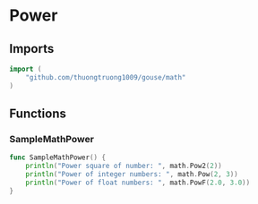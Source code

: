 # Power

## Imports

```go
import (
	"github.com/thuongtruong1009/gouse/math"
)
```
## Functions


### SampleMathPower

```go
func SampleMathPower() {
	println("Power square of number: ", math.Pow2(2))
	println("Power of integer numbers: ", math.Pow(2, 3))
	println("Power of float numbers: ", math.PowF(2.0, 3.0))
}
```
